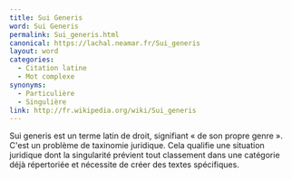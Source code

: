 ```yaml
---
title: Sui Generis
word: Sui Generis
permalink: Sui_generis.html
canonical: https://lachal.neamar.fr/Sui_generis
layout: word
categories:
  - Citation latine
  - Mot complexe
synonyms:
  - Particulière
  - Singulière
link: http://fr.wikipedia.org/wiki/Sui_generis
---
```


Sui generis est un terme latin de droit, signifiant « de son propre genre ». C'est un problème de taxinomie juridique. Cela qualifie une situation juridique dont la singularité prévient tout classement dans une catégorie déjà répertoriée et nécessite de créer des textes spécifiques.

